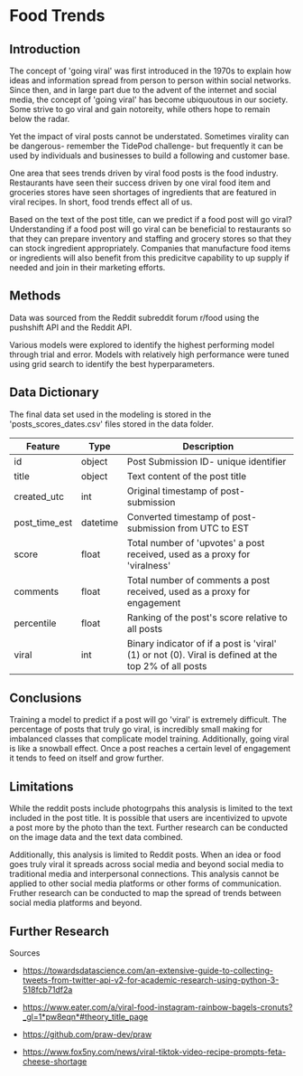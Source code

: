 # Food Trends

## Introduction
The concept of 'going viral' was first introduced in the 1970s to explain how ideas and information spread from person to person within social networks. Since then, and in large part due to the advent of the internet and social media, the concept of 'going viral' has become ubiquoutous in our society. Some strive to go viral and gain notoreity, while others hope to remain below the radar. 

Yet the impact of viral posts cannot be understated. Sometimes virality can be dangerous- remember the TidePod challenge- but frequently it can be used by individuals and businesses to build a following and customer base. 

One area that sees trends driven by viral food posts is the food industry. Restaurants have seen their success driven by one viral food item and groceries stores have seen shortages of ingredients that are featured in viral recipes. In short, food trends effect all of us. 

Based on the text of the post title, can we predict if a food post will go viral? Understanding if a food post will go viral can be beneficial to restaurants so that they can prepare inventory and staffing and grocery stores so that they can stock ingredient appropriately. Companies that manufacture food items or ingredients will also benefit from this predicitve capability to up supply if needed and join in their marketing efforts.

## Methods
Data was sourced from the Reddit subreddit forum r/food using the pushshift API and the Reddit API.

Various models were explored to identify the highest performing model through trial and error. Models with relatively high performance were tuned using grid search to identify the best hyperparameters.

## Data Dictionary
The final data set used in the modeling is stored in the 'posts_scores_dates.csv' files stored in the data folder.

|Feature|Type|Description|
|---|---|---|
|id|object|Post Submission ID- unique identifier|
|title|object|Text content of the post title|
|created_utc|int|Original timestamp of post-submission|
|post_time_est|datetime|Converted timestamp of post-submission from UTC to EST|
|score|float|Total number of 'upvotes' a post received, used as a proxy for 'viralness'|
|comments|float|Total number of comments a post received, used as a proxy for engagement|
|percentile|float|Ranking of the post's score relative to all posts|
|viral|int|Binary indicator of if a post is 'viral' (1) or not (0). Viral is defined at the top 2% of all posts|

## Conclusions
Training a model to predict if a post will go 'viral' is extremely difficult. The percentage of posts that truly go viral, is incredibly small making for imbalanced classes that complicate model training. Additionally, going viral is like a snowball effect. Once a post reaches a certain level of engagement it tends to feed on itself and grow further. 

## Limitations
While the reddit posts include photogrpahs this analysis is limited to the text included in the post title. It is possible that users are incentivized to upvote a post more by the photo than the text. Further research can be conducted on the image data and the text data combined.

Additionally, this analysis is limited to Reddit posts. When an idea or food goes truly viral it spreads across social media and beyond social media to traditional media and interpersonal connections. This analysis cannot be applied to other social media platforms or other forms of communication. Fruther research can be conducted to map the spread of trends between social media platforms and beyond.

## Further Research
Sources
- https://towardsdatascience.com/an-extensive-guide-to-collecting-tweets-from-twitter-api-v2-for-academic-research-using-python-3-518fcb71df2a

- https://www.eater.com/a/viral-food-instagram-rainbow-bagels-cronuts?_gl=1*pw8eqn*#theory_title_page

- https://github.com/praw-dev/praw

- https://www.fox5ny.com/news/viral-tiktok-video-recipe-prompts-feta-cheese-shortage